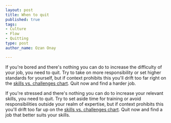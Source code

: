 ```yaml
--- 
layout: post
title: When to quit
published: true
tags: 
- Culture
- Flow
- Quitting
type: post
author_name: Ozan Onay

---
```


If you're bored and there's nothing you can do to increase the difficulty of your job, you need to quit. Try to take on more responsibility or set higher standards for yourself, but if context prohibits this you'll drift too far right on the <a title="Five minutes to lifelong job satisfaction" href="/2011/07/07/five-minutes-to-lifelong-job-satisfaction/">skills vs. challenges chart</a>. Quit now and find a harder job.

If you're stressed and there's nothing you can do to increase your relevant skills, you need to quit. Try to set aside time for training or avoid responsibilities outside your realm of expertise, but if context prohibits this you'll drift too far up on the <a title="Five minutes to lifelong job satisfaction" href="/2011/07/07/five-minutes-to-lifelong-job-satisfaction/">skills vs. challenges chart</a>. Quit now and find a job that better suits your skills.
